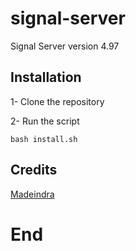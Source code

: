 # signal-server

Signal Server version 4.97

## Installation
1- Clone the repository 

2- Run the script 
```shell
bash install.sh
```

## Credits
[Madeindra](https://github.com/madeindra/signal-setup-guide/tree/master/signal-server-4.xx)

# End